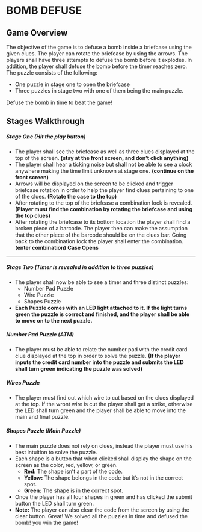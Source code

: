 # BOMB DEFUSE
Game Overview
-----
The objective of the game is to defuse a bomb inside a briefcase using the given clues.
The player can rotate the briefcase by using the arrows.
The players shall have three attempts to defuse the bomb before it explodes.
In addition, the player shall defuse the bomb before the timer reaches zero.
The puzzle consists of the following:
- One puzzle in stage one to open the briefcase
- Three puzzles in stage two with one of them being the main puzzle.

Defuse the bomb in time to beat the game!

Stages Walkthrough
-----
##### Stage One (Hit the play button)
- The player shall see the briefcase as well as three clues displayed at the top of the screen. **(stay at the front screen, and don’t click anything)**  
- The player shall hear a ticking noise but shall not be able to see a clock anywhere making the time limit unknown at stage one. **(continue on the front screen)**
- Arrows will be displayed on the screen to be clicked and trigger briefcase rotation in order to help the player find clues  pertaining to one of the clues. **(Rotate the case to the top)**
 - After rotating to the top of the briefcase a combination lock is revealed. **(Player must find the combination by rotating the briefcase and using the top clues)**
 - After rotating the briefcase to its bottom location the player shall find a broken piece of a barcode. The player then can make the assumption that the other piece of the barcode should be on the clues bar. Going back to the combination lock the player shall enter the combination. **(enter combination)**
 **Case Opens**
___
##### Stage Two (Timer is revealed in addition to three puzzles)
- The player shall now be able to see a timer and three distinct puzzles:
  * Number Pad Puzzle
  * Wire Puzzle
  * Shapes Puzzle
- **Each Puzzle comes with an LED light attached to it. If the light turns green the puzzle is correct and finished, and the player shall be able to move on to the next puzzle.**
##### Number Pad Puzzle (ATM)
- The player must be able to relate the number pad with the credit card clue displayed at the top in order to solve the puzzle. **(If the player inputs the credit card number into the puzzle and submits the LED shall turn green indicating the puzzle was solved)**
##### Wires Puzzle
- The player must find out which wire to cut based on the clues displayed at the top. If the wront wire is cut the player shall get a strike, otherwise the LED shall turn green and the player shall be able to move into the main and final puzzle.
##### Shapes Puzzle (Main Puzzle)
- The main puzzle does not rely on clues, instead the player must use his best intuition to solve the puzzle.
- Each shape is a button that when clicked shall display the shape on the screen as the color, red, yellow, or green.  
  - **Red:** The shape isn’t a part of the code. 
  - **Yellow:** The shape belongs in the code but it’s not in the correct spot.
  - **Green:** The shape is in the correct spot.  
- Once the player has all four shapes in green and has clicked the submit button the LED shall turn green.
- **Note:** The player can also clear the code from the screen by using the clear button.
Great! We solved all the puzzles in time and defused the bomb! you win the game!

